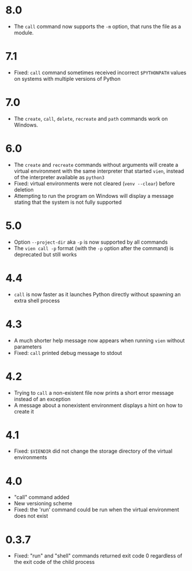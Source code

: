 # 8.0

- The `call` command now supports the `-m` option, that runs the file as a module.

# 7.1

- Fixed: `call` command sometimes received incorrect `$PYTHONPATH` values on systems 
  with multiple versions of Python

# 7.0

- The `create`, `call`, `delete`, `recreate` and `path` commands work on Windows.

# 6.0

- The `create` and `recreate` commands without arguments will create a virtual
  environment with the same interpreter that started `vien`, instead of the
  interpreter available as `python3`
- Fixed: virtual environments were not cleared (`venv --clear`) before deletion  
- Attempting to run the program on Windows will display a message stating that 
  the system is not fully supported
  
# 5.0

- Option `--project-dir` aka `-p` is now supported by all commands
- The `vien call -p` format (with the `-p` option after the command) is deprecated but still works

# 4.4

- `call` is now faster as it launches Python directly without spawning an extra 
  shell process

# 4.3

- A much shorter help message now appears when running `vien` without parameters
- Fixed: `call` printed debug message to stdout

# 4.2

- Trying to `call` a non-existent file now prints a short error message 
  instead of an exception
- A message about a nonexistent environment displays a hint on how to create it  

# 4.1

- Fixed: `$VIENDIR` did not change the storage directory of the virtual
  environments

# 4.0

- "call" command added
- New versioning scheme
- Fixed: the 'run' command could be run when the virtual environment does not
  exist

# 0.3.7

- Fixed: "run" and "shell" commands returned exit code 0 regardless of the exit
  code of the child process 